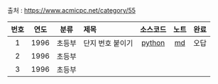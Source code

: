 출처 : https://www.acmicpc.net/category/55

|번호|연도|분류|제목|소스코드|노트|완료|
|:---:|:---:|:---:|:---|:---:|:---:|:---:|
|1|1996|초등부|단지 번호 붙이기|[python](../acmicpc/2667.py)|[md](../acmicpc/2667.md)|오답|
|2|1996|초등부| | | |
|3|1996|초등부| | | |